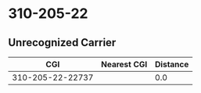 # 310-205-22
## Unrecognized Carrier


| CGI | Nearest CGI | Distance |
|-----|-------------|----------|
| 310-205-22-22737 |  | 0.0 |
